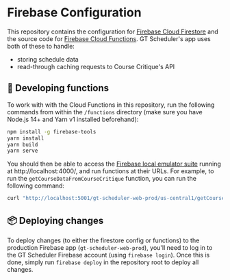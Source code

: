 # Firebase Configuration

This repository contains the configuration for [Firebase Cloud Firestore](https://firebase.google.com/products/firestore) and the source code for [Firebase Cloud Functions](https://firebase.google.com/products/functions). GT Scheduler's app uses both of these to handle:

- storing schedule data
- read-through caching requests to Course Critique's API

## 🚀 Developing functions

To work with with the Cloud Functions in this repository, run the following commands from within the `/functions` directory (make sure you have Node.js 14+ and Yarn v1 installed beforehand):

```sh
npm install -g firebase-tools
yarn install
yarn build
yarn serve
```

You should then be able to access the [Firebase local emulator suite](https://firebase.google.com/docs/emulator-suite) running at http://localhost:4000/, and run functions at their URLs. For example, to run the `getCourseDataFromCourseCritique` function, you can run the following command:

```sh
curl "http://localhost:5001/gt-scheduler-web-prod/us-central1/getCourseDataFromCourseCritique?courseID=CS%201332"
```

## 📦 Deploying changes

To deploy changes (to either the firestore config or functions) to the production Firebase app (`gt-scheduler-web-prod`), you'll need to log in to the GT Scheduler Firebase account (using `firebase login`). Once this is done, simply run `firebase deploy` in the repository root to deploy all changes.
